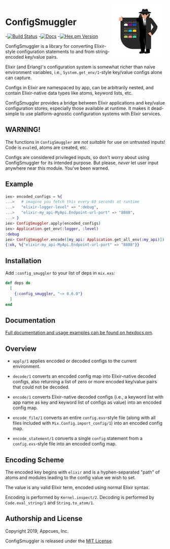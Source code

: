 <img src="assets/smuggler.jpg?raw=true" height="170" width="170" align="right">

# ConfigSmuggler

-[![Build Status](https://circleci.com/gh/appcues/config_smuggler.svg?style=svg)](https://circleci.com/gh/appcues/config_smuggler)
-[![Docs](https://img.shields.io/badge/api-docs-green.svg?style=flat)](https://hexdocs.pm/config_smuggler/config_smuggler.html)
-[![Hex.pm Version](http://img.shields.io/hexpm/v/config_smuggler.svg?style=flat)](https://hex.pm/packages/config_smuggler)

ConfigSmuggler is a library for converting Elixir-style configuration
statements to and from string-encoded key/value pairs.

Elixir (and Erlang)'s configuration system is somewhat richer than
naïve environment variables, i.e., `System.get_env/1`-style key/value
configs alone can capture.

Configs in Elixir are namespaced by app, can be arbitrarily nested, and
contain Elixir-native data types like atoms, keyword lists, etc.

ConfigSmuggler provides a bridge between Elixir applications and
key/value configuration stores, especially those available at runtime.
It makes it dead-simple to use platform-agnostic configuration
systems with Elixir services.

## WARNING!

The functions in `ConfigSmuggler` are *not suitable* for use on
untrusted inputs!  Code is `eval`ed, atoms are created, etc.

Configs are considered privileged inputs, so don't worry about using
ConfigSmuggler for its intended purpose.  But please, *never* let user
input anywhere near this module.  You've been warned.

## Example

```elixir
iex> encoded_configs = %{
...>   # imagine you fetch this every 60 seconds at runtime
...>   "elixir-logger-level" => ":debug",
...>   "elixir-my_api-MyApi.Endpoint-url-port" => "8888",
...> }
iex> ConfigSmuggler.apply(encoded_configs)
iex> Application.get_env(:logger, :level)
:debug
iex> ConfigSmuggler.encode([my_api: Application.get_all_env(:my_api)])
{:ok, %{"elixir-my_api-MyApi.Endpoint-url-port" => "8888"}}
```

## Installation

Add `:config_smuggler` to your list of deps in `mix.exs`:

```elixir
def deps do
  [
    {:config_smuggler, "~> 0.6.0"}
  ]
end
```

## Documentation

[Full documentation and usage examples can be found on
hexdocs.pm](https://hexdocs.pm/config_smuggler/ConfigSmuggler.html).

## Overview

* `apply/1` applies encoded or decoded configs to the current environment.

* `decode/1` converts an encoded config map into Elixir-native decoded
  configs, also returning a list of zero or more encoded key/value pairs
  that could not be decoded.

* `encode/1` converts Elixir-native decoded configs
  (i.e., a keyword list with app name as key and keyword list of
  configs as value) into an encoded config map.

* `encode_file/1` converts an entire `config.exs`-style file
  (along with all files included with `Mix.Config.import_config/1`)
  into an encoded config map.

* `encode_statement/1` converts a single `config` statement from a
  `config.exs`-style file into an encoded config map.

## Encoding Scheme

The encoded key begins with `elixir` and is a hyphen-separated "path"
of atoms and modules leading to the config value we wish to set.

The value is any valid Elixir term, encoded using normal Elixir syntax.

Encoding is performed by `Kernel.inspect/2`.
Decoding is performed by `Code.eval_string/1` and `String.to_atom/1`.

## Authorship and License

Copyright 2019, Appcues, Inc.

ConfigSmuggler is released under the [MIT License](MIT_LICENSE.txt).
